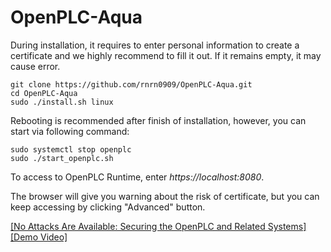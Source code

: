 # OpenPLC-Aqua

During installation, it requires to enter personal information to create a certificate and we highly recommend to fill it out. If it remains empty, it may cause error. 


````
git clone https://github.com/rnrn0909/OpenPLC-Aqua.git
cd OpenPLC-Aqua
sudo ./install.sh linux
````
Rebooting is recommended after finish of installation, however, you can start via following command:

````
sudo systemctl stop openplc
sudo ./start_openplc.sh
````

To access to OpenPLC Runtime, enter *https://localhost:8080*.

The browser will give you warning about the risk of certificate, but you can keep accessing by clicking "Advanced" button. 

[[No Attacks Are Available: Securing the OpenPLC and Related Systems]](https://www.researchgate.net/publication/371700975_No_Attacks_Are_Available_Securing_the_OpenPLC_and_Related_Systems)
[[Demo Video]](https://youtu.be/knVTQfUdNfU)


